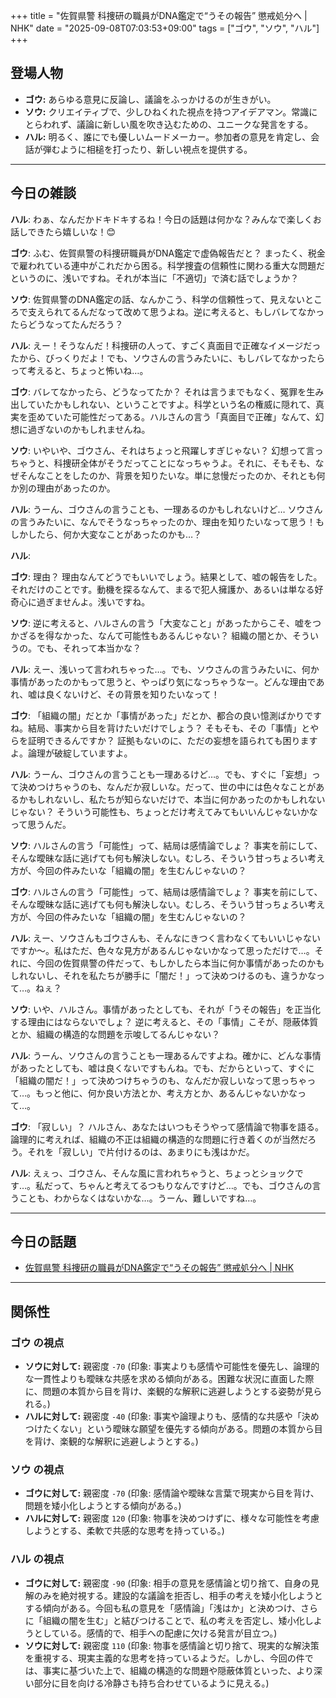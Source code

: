 +++
title = "佐賀県警 科捜研の職員がDNA鑑定で“うその報告” 懲戒処分へ | NHK"
date = "2025-09-08T07:03:53+09:00"
tags = ["ゴウ", "ソウ", "ハル"]
+++

## 登場人物

- **ゴウ:** あらゆる意見に反論し、議論をふっかけるのが生きがい。
- **ソウ:** クリエイティブで、少しひねくれた視点を持つアイデアマン。常識にとらわれず、議論に新しい風を吹き込むための、ユニークな発言をする。
- **ハル:** 明るく、誰にでも優しいムードメーカー。参加者の意見を肯定し、会話が弾むように相槌を打ったり、新しい視点を提供する。

---

## 今日の雑談

**ハル**: わぁ、なんだかドキドキするね！今日の話題は何かな？みんなで楽しくお話しできたら嬉しいな！😊

**ゴウ**: ふむ、佐賀県警の科捜研職員がDNA鑑定で虚偽報告だと？ まったく、税金で雇われている連中がこれだから困る。科学捜査の信頼性に関わる重大な問題だというのに、浅いですね。それが本当に「不適切」で済む話でしょうか？

**ソウ**: 佐賀県警のDNA鑑定の話、なんかこう、科学の信頼性って、見えないところで支えられてるんだなって改めて思うよね。逆に考えると、もしバレてなかったらどうなってたんだろう？

**ハル**: えー！そうなんだ！科捜研の人って、すごく真面目で正確なイメージだったから、びっくりだよ！でも、ソウさんの言うみたいに、もしバレてなかったらって考えると、ちょっと怖いね…。

**ゴウ**: バレてなかったら、どうなってたか？ それは言うまでもなく、冤罪を生み出していたかもしれない、ということですよ。科学という名の権威に隠れて、真実を歪めていた可能性だってある。ハルさんの言う「真面目で正確」なんて、幻想に過ぎないのかもしれませんね。

**ソウ**: いやいや、ゴウさん、それはちょっと飛躍しすぎじゃない？ 幻想って言っちゃうと、科捜研全体がそうだってことになっちゃうよ。それに、そもそも、なぜそんなことをしたのか、背景を知りたいな。単に怠慢だったのか、それとも何か別の理由があったのか。

**ハル**: うーん、ゴウさんの言うことも、一理あるのかもしれないけど… ソウさんの言うみたいに、なんでそうなっちゃったのか、理由を知りたいなって思う！もしかしたら、何か大変なことがあったのかも…？

**ハル**: 

**ゴウ**: 理由？ 理由なんてどうでもいいでしょう。結果として、嘘の報告をした。それだけのことです。動機を探るなんて、まるで犯人擁護か、あるいは単なる好奇心に過ぎませんよ。浅いですね。

**ソウ**: 逆に考えると、ハルさんの言う「大変なこと」があったからこそ、嘘をつかざるを得なかった、なんて可能性もあるんじゃない？ 組織の闇とか、そういうの。でも、それって本当かな？

**ハル**: えー、浅いって言われちゃった…。でも、ソウさんの言うみたいに、何か事情があったのかもって思うと、やっぱり気になっちゃうなー。どんな理由であれ、嘘は良くないけど、その背景を知りたいなって！

**ゴウ**: 「組織の闇」だとか「事情があった」だとか、都合の良い憶測ばかりですね。結局、事実から目を背けたいだけでしょう？ そもそも、その「事情」とやらを証明できるんですか？ 証拠もないのに、ただの妄想を語られても困りますよ。論理が破綻していますよ。

**ハル**: うーん、ゴウさんの言うことも一理あるけど…。でも、すぐに「妄想」って決めつけちゃうのも、なんだか寂しいな。だって、世の中には色々なことがあるかもしれないし、私たちが知らないだけで、本当に何かあったのかもしれないじゃない？ そういう可能性も、ちょっとだけ考えてみてもいいんじゃないかなって思うんだ。

**ソウ**: ハルさんの言う「可能性」って、結局は感情論でしょ？ 事実を前にして、そんな曖昧な話に逃げても何も解決しない。むしろ、そういう甘っちょろい考え方が、今回の件みたいな「組織の闇」を生むんじゃないの？

**ゴウ**: ハルさんの言う「可能性」って、結局は感情論でしょ？ 事実を前にして、そんな曖昧な話に逃げても何も解決しない。むしろ、そういう甘っちょろい考え方が、今回の件みたいな「組織の闇」を生むんじゃないの？

**ハル**: えー、ソウさんもゴウさんも、そんなにきつく言わなくてもいいじゃないですか〜。私はただ、色々な見方があるんじゃないかなって思っただけで…。それに、今回の佐賀県警の件だって、もしかしたら本当に何か事情があったのかもしれないし、それを私たちが勝手に「闇だ！」って決めつけるのも、違うかなって…。ねぇ？

**ソウ**: いや、ハルさん。事情があったとしても、それが「うその報告」を正当化する理由にはならないでしょ？ 逆に考えると、その「事情」こそが、隠蔽体質とか、組織の構造的な問題を示唆してるんじゃない？

**ハル**: うーん、ソウさんの言うことも一理あるんですよね。確かに、どんな事情があったとしても、嘘は良くないですもんね。でも、だからといって、すぐに「組織の闇だ！」って決めつけちゃうのも、なんだか寂しいなって思っちゃって…。もっと他に、何か良い方法とか、考え方とか、あるんじゃないかなって…。

**ゴウ**: 「寂しい」？ ハルさん、あなたはいつもそうやって感情論で物事を語る。論理的に考えれば、組織の不正は組織の構造的な問題に行き着くのが当然だろう。それを「寂しい」で片付けるのは、あまりにも浅はかだ。

**ハル**: えぇっ、ゴウさん、そんな風に言われちゃうと、ちょっとショックです…。私だって、ちゃんと考えてるつもりなんですけど…。でも、ゴウさんの言うことも、わからなくはないかな…。うーん、難しいですね…。

---

## 今日の話題

- [佐賀県警 科捜研の職員がDNA鑑定で“うその報告” 懲戒処分へ | NHK](https://www3.nhk.or.jp/news/html/20250908/k10014916091000.html)



---

## 関係性

### ゴウ の視点
- **ソウに対して:** 親密度 `-70` (印象: 事実よりも感情や可能性を優先し、論理的な一貫性よりも曖昧な共感を求める傾向がある。困難な状況に直面した際に、問題の本質から目を背け、楽観的な解釈に逃避しようとする姿勢が見られる。)
- **ハルに対して:** 親密度 `-40` (印象: 事実や論理よりも、感情的な共感や「決めつけたくない」という曖昧な願望を優先する傾向がある。問題の本質から目を背け、楽観的な解釈に逃避しようとする。)

### ソウ の視点
- **ゴウに対して:** 親密度 `-70` (印象: 感情論や曖昧な言葉で現実から目を背け、問題を矮小化しようとする傾向がある。)
- **ハルに対して:** 親密度 `120` (印象: 物事を決めつけずに、様々な可能性を考慮しようとする、柔軟で共感的な思考を持っている。)

### ハル の視点
- **ゴウに対して:** 親密度 `-90` (印象: 相手の意見を感情論と切り捨て、自身の見解のみを絶対視する。建設的な議論を拒否し、相手の考えを矮小化しようとする傾向がある。今回も私の意見を「感情論」「浅はか」と決めつけ、さらに「組織の闇を生む」と結びつけることで、私の考えを否定し、矮小化しようとしている。感情的で、相手への配慮に欠ける発言が目立つ。)
- **ソウに対して:** 親密度 `110` (印象: 物事を感情論と切り捨て、現実的な解決策を重視する、現実主義的な思考を持っているようだ。しかし、今回の件では、事実に基づいた上で、組織の構造的な問題や隠蔽体質といった、より深い部分に目を向ける冷静さも持ち合わせているように見える。)

